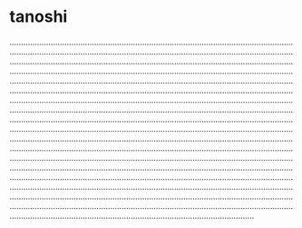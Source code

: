 # tanoshi
...................................................................................................................................................................................................................................................................................................................................................................................................................................................................................................................................................................................................................................................................................................................................................................................................................................................................................................................................................................................................................................................................................................................................................................................................................................................................................................................................................................................................................................................................................................................................................................................................................................................................................................................................................................................................................................................................................................................................................................................................................................................................................................................................................................................................................................................................................................................................................................................................................................